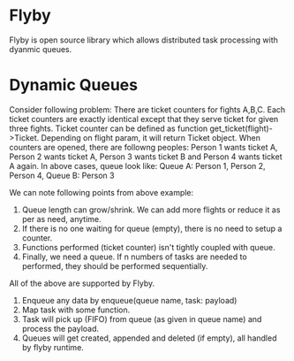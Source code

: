 # Flyby
Flyby is open source library which allows distributed task processing with dyanmic queues.

# Dynamic Queues
Consider following problem:
There are ticket counters for fights A,B,C. Each ticket counters are exactly identical except that they serve ticket for given three fights.
Ticket counter can be defined as function get_ticket(flight)->Ticket. Depending on flight param, it will return Ticket object.
When counters are opened, there are followng peoples: 
Person 1 wants ticket A, Person 2 wants ticket A, Person 3 wants ticket B and Person 4 wants ticket A again.
In above cases, queue look like: Queue A: Person 1, Person 2, Person 4, Queue B: Person 3

We can note following points from above example:
1. Queue length can grow/shrink. We can add more flights or reduce it as per as need, anytime.
2. If there is no one waiting for queue (empty), there is no need to setup a counter.
3. Functions performed (ticket counter) isn't tightly coupled with queue.
4. Finally, we need a queue. If n numbers of tasks are needed to performed, they should be performed sequentially.

All of the above are supported by Flyby.
1. Enqueue any data by enqueue(queue name, task: payload)
2. Map task with some function.
3. Task will pick up (FIFO) from queue (as given in queue name) and process the payload.
4. Queues will get created, appended and deleted (if empty), all handled by flyby runtime.
